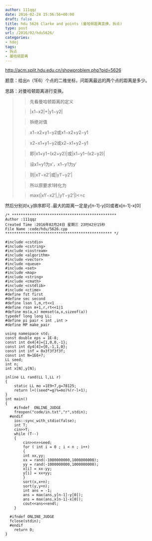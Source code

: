 ```yaml
---
author: 111qqz
date: 2016-02-24 15:56:56+00:00
draft: false
title: hdu 5626 Clarke and points (曼哈顿距离变换，拆点)
type: post
url: /2016/02/hdu5626/
categories:
- hdoj
tags:
- 拆点
- 曼哈顿距离
---
```


http://acm.split.hdu.edu.cn/showproblem.php?pid=5626

题意：给出n（1E6）个点的二维坐标，问距离最远的两个点的距离是多少。

思路：对曼哈顿距离进行变换。


<blockquote>

> 
> 先看曼哈顿距离的定义
> 
> 

> 
> |x1−x2|+|y1−y2|
> 
> 

> 
> 拆绝对值
> 
> 

> 
> x1−x2+y1−y2或x1−x2+y2−y1
> 
> 

> 
> x2−x1+y1−y2或x2−x1+y2−y1
> 
> 

> 
> 即|x1+y1−(x2+y2)|或|x1−y1−(x2−y2)|
> 
> 

> 
> 设x1+y1为x′，x1−y1为y′
> 
> 

> 
> 则|x1′−x2′|或|y1′−y2′|
> 
> 

> 
> 所以原要求1转化为
> 
> 

> 
> max(|x1′−x2′|,|y1′−y2′|)<=c
> 
> 
</blockquote>


然后分别对x,y排序即可..最大的距离一定是y[n-1]-y[0]或者x[n-1]-x[0]





    
    /* ***********************************************
    Author :111qqz
    Created Time :2016年02月24日 星期三 23时42分15秒
    File Name :code/hdu/5626.cpp
    ************************************************ */
    
    #include <cstdio>
    #include <cstring>
    #include <iostream>
    #include <algorithm>
    #include <vector>
    #include <queue>
    #include <set>
    #include <map>
    #include <string>
    #include <cmath>
    #include <cstdlib>
    #include <ctime>
    #define fst first
    #define sec second
    #define lson l,m,rt<<1
    #define rson m+1,r,rt<<1|1
    #define ms(a,x) memset(a,x,sizeof(a))
    typedef long long LL;
    #define pi pair < int ,int >
    #define MP make_pair
    
    using namespace std;
    const double eps = 1E-8;
    const int dx4[4]={1,0,0,-1};
    const int dy4[4]={0,-1,1,0};
    const int inf = 0x3f3f3f3f;
    const int N=1E6+7;
    LL seed;
    int n;
    int x[N],y[N];
    
    inline LL rand(LL l,LL r)
    {
        static LL mo =1E9+7,g=78125;
        return l+((seed*=g)%=mo)%(r-l+1);
    }
    int main()
    {
    	#ifndef  ONLINE_JUDGE 
    	freopen("code/in.txt","r",stdin);
      #endif
    	ios::sync_with_stdio(false);
    	int T;
    	cin>>T;
    	while (T--)
    	{
    	    cin>>n>>seed;
    	    for ( int i = 0 ; i < n ; i++)
    	    {
    		int xx,yy;
    		xx = rand(-1000000000,1000000000);
    		yy = rand(-1000000000,1000000000);
    		x[i] = xx-yy;
    		y[i] = xx+yy;
    	    }
    	    sort(x,x+n);
    	    sort(y,y+n);
    	    int ans = -1;
    	    ans = max(ans,y[n-1]-y[0]);
    	    ans = max(ans,x[n-1]-x[0]);
    	    cout<<ans<<endl;
    	}
    
      #ifndef ONLINE_JUDGE  
      fclose(stdin);
      #endif
        return 0;
    }
    



